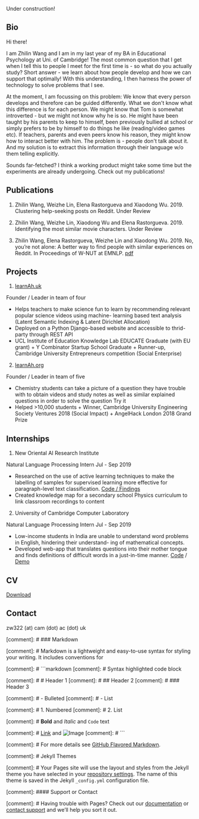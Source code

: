Under construction!

## Bio

Hi there!

I am Zhilin Wang and I am in my last year of my BA in Educational Psychology at Uni. of Cambridge! The most common question that I get when I tell this to people I meet for the first time is - so what do you actually study? Short answer - we learn about how people develop and how we can support that optimally! With this understanding, I then harness the power of technology to solve problems that I see. 

At the moment, I am focussing on this problem: We know that every person develops and therefore can be guided differently. What we don't know what this difference is for each person. We might know that Tom is somewhat introverted - but we might not know why he is so. He might have been taught by his parents to keep to himself, been previously bullied at school or simply prefers to be by himself to do things he like (reading/video games etc). If teachers, parents and even peers know his reason, they might know how to interact better with him. The problem is - people don't talk about it. And my solution is to extract this information through their language w/o them telling explicitly. 

Sounds far-fetched? I think a working product might take some time but the experiments are already undergoing. Check out my publications!

## Publications

1. Zhilin Wang, Weizhe Lin, Elena Rastorgueva and Xiaodong Wu. 2019. Clustering help-seeking posts on Reddit. Under Review

1. Zhilin Wang, Weizhe Lin, Xiaodong Wu and Elena Rastorgueva. 2019. Identifying the most similar movie characters. Under Review 

1. Zhilin Wang, Elena Rastorgueva, Weizhe Lin and Xiaodong Wu. 2019. No, you’re not alone: A better way to find people with similar experiences on Reddit. In Proceedings of W-NUT at EMNLP. [pdf](https://www.aclweb.org/anthology/D19-5540/)

## Projects

1. [learnAh.uk](https://www.learnah.uk) 

Founder / Leader in team of four

* Helps teachers to make science fun to learn by recommending relevant popular science videos using machine- learning based text analysis (Latent Semantic Indexing & Latent Dirichlet Allocation)
* Deployed on a Python Django-based website and accessible to thrid-party through REST API
* UCL Institute of Education Knowledge Lab EDUCATE Graduate (with EU grant) + Y Combinator Startup School Graduate + Runner-up, Cambridge University Entrepreneurs competition (Social Enterprise)

2. [learnAh.org](https://learnah.org) 

Founder / Leader in team of five

* Chemistry students can take a picture of a question they have trouble with to obtain videos and study notes as well as similar explained questions in order to solve the question Try it
* Helped >10,000 students + Winner, Cambridge University Engineering Society Ventures 2018 (Social Impact) + AngelHack London 2018 Grand Prize

## Internships

1. New Oriental AI Research Institute 

Natural Language Processing Intern Jul - Sep 2019

* Researched on the use of active learning techniques to make the labelling of samples for supervised learning more effective for paragraph-level text classification. [Code / Findings](https://github.com/Zhilin123/active_learning)
* Created knowledge map for a secondary school Physics curriculum to link classroom recordings to content

2. University of Cambridge Computer Laboratory 

Natural Language Processing Intern Jul - Sep 2019

* Low-income students in India are unable to understand word problems in English, hindering their understand- ing of mathematical concepts.
* Developed web-app that translates questions into their mother tongue and finds definitions of difficult words in a just-in-time manner. [Code](https://github.com/Zhilin123/urop/) / [Demo](http://zw322.pythonanywhere.com)

## CV
[Download](https://github.com/Zhilin123/Publications/blob/master/Zhilin_CV.pdf)

## Contact
zw322 (at) cam (dot) ac (dot) uk


[comment]: # ### Markdown

[comment]: # Markdown is a lightweight and easy-to-use syntax for styling your writing. It includes conventions for

[comment]: # ```markdown
[comment]: # Syntax highlighted code block

[comment]: # # Header 1
[comment]: # ## Header 2
[comment]: # ### Header 3

[comment]: # - Bulleted
[comment]: # - List

[comment]: # 1. Numbered
[comment]: # 2. List

[comment]: # **Bold** and _Italic_ and `Code` text

[comment]: # [Link](url) and ![Image](src)
[comment]: # ```

[comment]: # For more details see [GitHub Flavored Markdown](https://guides.github.com/features/mastering-markdown/).

[comment]: # Jekyll Themes

[comment]: # Your Pages site will use the layout and styles from the Jekyll theme you have selected in your [repository settings](https://github.com/Zhilin123/zhilin123.github.io/settings). The name of this theme is saved in the Jekyll `_config.yml` configuration file.

[comment]: #### Support or Contact

[comment]: # Having trouble with Pages? Check out our [documentation](https://help.github.com/categories/github-pages-basics/) or [contact support](https://github.com/contact) and we’ll help you sort it out.
